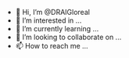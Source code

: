 - 👋 Hi, I’m @DRAIGloreal
- 👀 I’m interested in ...
- 🌱 I’m currently learning ...
- 💞️ I’m looking to collaborate on ...
- 📫 How to reach me ...

<!---
DRAIGloreal/DRAIGloreal is a ✨ special ✨ repository because its `README.md` (this file) appears on your GitHub profile.
You can click the Preview link to take a look at your changes.
--->
